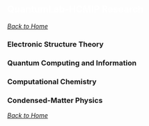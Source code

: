 ## <font color="white">  QuantumLab-HCMIP Research  </font>
_[Back to Home](index.md)_

### **Electronic Structure Theory**
### **Quantum Computing and Information**
### **Computational Chemistry**
### **Condensed-Matter Physics**

_[Back to Home](index.md)_

